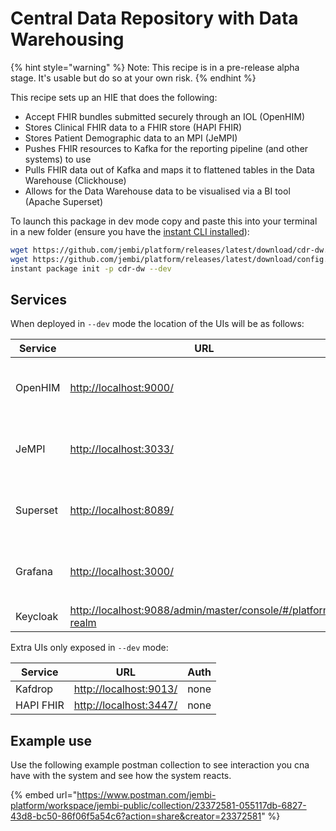 # Central Data Repository with Data Warehousing



{% hint style="warning" %}
Note: This recipe is in a pre-release alpha stage. It's usable but do so at your own risk.
{% endhint %}

This recipe sets up an HIE that does the following:

* Accept FHIR bundles submitted securely through an IOL (OpenHIM)
* Stores Clinical FHIR data to a FHIR store (HAPI FHIR)
* Stores Patient Demographic data to an MPI (JeMPI)
* Pushes FHIR resources to Kafka for the reporting pipeline (and other systems) to use
* Pulls FHIR data out of Kafka and maps it to flattened tables in the Data Warehouse (Clickhouse)
* Allows for the Data Warehouse data to be visualised via a BI tool (Apache Superset)

To launch this package in dev mode copy and paste this into your terminal in a new folder (ensure you have the [instant CLI installed](https://jembi.gitbook.io/instant-v2/getting-started/quick-start)):

```bash
wget https://github.com/jembi/platform/releases/latest/download/cdr-dw.env && \
wget https://github.com/jembi/platform/releases/latest/download/config.yaml && \
instant package init -p cdr-dw --dev
```

## Services

When deployed in `--dev` mode the location of the UIs will be as follows:

| Service  | URL                                                                                                                        | Auth                                                  |
| -------- | -------------------------------------------------------------------------------------------------------------------------- | ----------------------------------------------------- |
| OpenHIM  | [http://localhost:9000/](http://localhost:9000/)                                                                           | <p>Test SSO user:<br>u: test p: dev_password_only</p> |
| JeMPI    | [http://localhost:3033/](http://localhost:3033/)                                                                           | <p>Test SSO user:<br>u: test p: dev_password_only</p> |
| Superset | [http://localhost:8089/](http://localhost:8089/)                                                                           | <p>Test SSO user:<br>u: test p: dev_password_only</p> |
| Grafana  | [http://localhost:3000/](http://localhost:3000/)                                                                           | <p>Test SSO user:<br>u: test p: dev_password_only</p> |
| Keycloak | [http://localhost:9088/admin/master/console/#/platform-realm](http://localhost:9088/admin/master/console/#/platform-realm) | u: admin p: dev\_password\_only                       |

Extra UIs only exposed in `--dev` mode:

| Service   | URL                                              | Auth |
| --------- | ------------------------------------------------ | ---- |
| Kafdrop   | [http://localhost:9013/](http://localhost:9013/) | none |
| HAPI FHIR | [http://localhost:3447/](http://localhost:3447/) | none |

## Example use

Use the following example postman collection to see interaction you cna have with the system and see how the system reacts.

{% embed url="https://www.postman.com/jembi-platform/workspace/jembi-public/collection/23372581-055117db-6827-43d8-bc50-86f06f5a54c6?action=share&creator=23372581" %}
